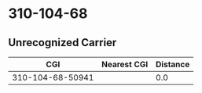 # 310-104-68
## Unrecognized Carrier


| CGI | Nearest CGI | Distance |
|-----|-------------|----------|
| 310-104-68-50941 |  | 0.0 |
